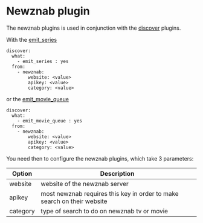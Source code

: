 # Newznab plugin
The newznab plugins is used in conjunction with the [discover](/Plugins/discover) plugins.

With the [emit_series](/Plugins/emit_series)
```
discover:
  what:
    - emit_series : yes
  from: 
    - newznab:
        website: <value>
        apikey: <value>
        category: <value>
```

or the [emit_movie_queue](/Plugins/emit_movie_queue)

```
discover:
  what:
    - emit_movie_queue : yes
  from: 
    - newznab:
        website: <value>
        apikey: <value>
        category: <value>
```


You need then to configure the newznab plugins, which take 3 parameters:


| **Option** | **Description** |
| --- | --- |
| website | website of the newznab server |
| apikey | most newznab requires this key in order to make search on their website |
| category | type of search to do on newznab tv or movie |

